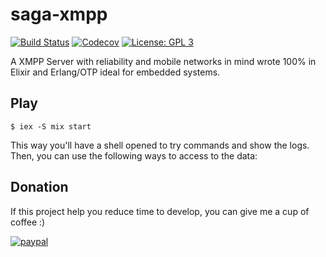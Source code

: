 saga-xmpp
=========

[![Build Status](https://img.shields.io/travis/altenwald/saga-xmpp/master.svg)](https://travis-ci.org/altenwald/saga-xmpp)
[![Codecov](https://img.shields.io/codecov/c/github/altenwald/saga-xmpp.svg)](https://codecov.io/gh/altenwald/saga-xmpp)
[![License: GPL 3](https://img.shields.io/github/license/altenwald/saga-xmpp.svg)](https://raw.githubusercontent.com/altenwald/saga-xmpp/LICENSE)

A XMPP Server with reliability and mobile networks in mind wrote 100% in Elixir and Erlang/OTP ideal for embedded systems.

Play
----

    $ iex -S mix start

This way you'll have a shell opened to try commands and show the logs. Then,
you can use the following ways to access to the data:

Donation
--------

If this project help you reduce time to develop, you can give me a cup of coffee :)

[![paypal](https://www.paypalobjects.com/en_US/i/btn/btn_donateCC_LG.gif)](https://www.paypal.com/cgi-bin/webscr?cmd=_s-xclick&hosted_button_id=XV5DPUAF967PY)
